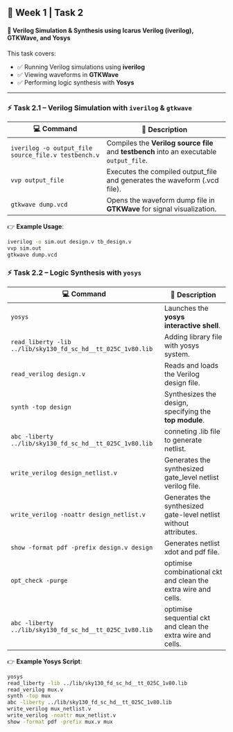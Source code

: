 ## 📘 Week 1 | Task 2  
#### 🔹 Verilog Simulation & Synthesis using **Icarus Verilog (iverilog)**, **GTKWave**, and **Yosys**

This task covers:
- ✅ Running Verilog simulations using **iverilog**  
- ✅ Viewing waveforms in **GTKWave**  
- ✅ Performing logic synthesis with **Yosys**

---

### ⚡ Task 2.1 – Verilog Simulation with `iverilog` & `gtkwave`

| 💻 Command | 📖 Description |
|------------|----------------|
| `iverilog -o output_file source_file.v testbench.v` | Compiles the **Verilog source file** and **testbench** into an executable `output_file`. |
| `vvp output_file` | Executes the compiled output_file and generates the waveform (.vcd file). |
| `gtkwave dump.vcd` | Opens the waveform dump file in **GTKWave** for signal visualization. |

👉 **Example Usage**:  
```bash
iverilog -o sim.out design.v tb_design.v
vvp sim.out
gtkwave dump.vcd
```
### ⚡ Task 2.2 – Logic Synthesis with `yosys`

| 💻 Command | 📖 Description |
|------------|----------------|
| `yosys` | Launches the **yosys interactive shell**. |
| `read_liberty -lib ../lib/sky130_fd_sc_hd__tt_025C_1v80.lib` | Adding library file with yosys system. |
| `read_verilog design.v` | Reads and loads the Verilog design file. |
| `synth -top design` | Synthesizes the design, specifying the **top module**. |
| `abc -liberty ../lib/sky130_fd_sc_hd__tt_025C_1v80.lib` | conneting .lib file to generate netlist. |
| `write_verilog design_netlist.v` | Generates the synthesized gate_level netlist verilog file. |
| `write_verilog -noattr design_netlist.v` | Generates the synthesized gate-level netlist without attributes. |
| `show -format pdf -prefix design.v design` | Generates netlist xdot and pdf file. |
| `opt_check -purge` | optimise combinational ckt and clean the extra wire and cells. |
| `abc -liberty ../lib/sky130_fd_sc_hd__tt_025C_1v80.lib` | optimise sequential ckt and clean the extra wire and cells. |

👉 **Example Yosys Script**:  
```bash
yosys
read_liberty -lib ../lib/sky130_fd_sc_hd__tt_025C_1v80.lib
read_verilog mux.v
synth -top mux
abc -liberty ../lib/sky130_fd_sc_hd__tt_025C_1v80.lib
write_verilog mux_netlist.v
write_verilog -noattr mux_netlist.v
show -format pdf -prefix mux.v mux
```
